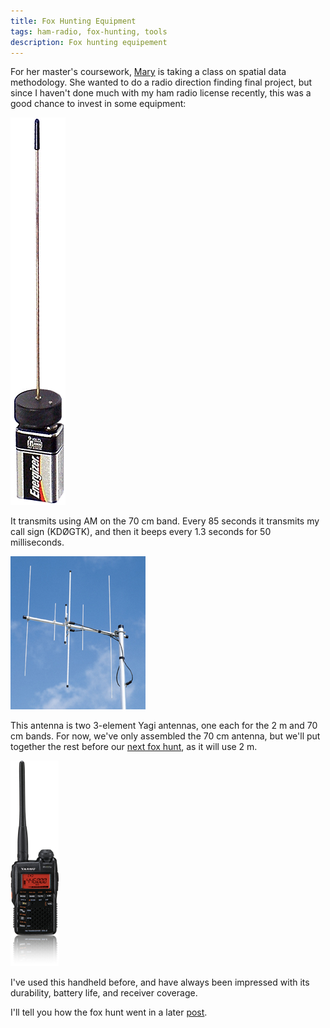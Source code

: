 ```yaml
---
title: Fox Hunting Equipment
tags: ham-radio, fox-hunting, tools
description: Fox hunting equipement
---
```


For her master's coursework, [Mary](http://www.marypattison.com) is taking a class on spatial data methodology. She wanted to do a radio direction finding final project, but since I haven't done much with my ham radio license recently, this was a good chance to invest in some equipment:

![*[Adept Instruments](http://www.adeptco.com/adeptinstruments/) [T400P-6 fox hunting transmitter](http://www.adeptco.com/adeptinstruments/fox.htm).*](/images/2014-04-17-foxhunt/T400-6P1.gif)

It transmits using AM on the 70 cm band. Every 85 seconds it transmits my call sign (KDØGTK), and then it beeps every 1.3 seconds for 50 milliseconds.

![*[Cushcraft](http://www.cushcraftamateur.com/) [A270-6S Yagi antenna](http://www.cushcraftamateur.com/Product.php?productid=A270-6S).*](/images/2014-04-17-foxhunt/A270-6S.jpg)

This antenna is two 3-element Yagi antennas, one each for the 2 m and 70 cm bands. For now, we've only assembled the 70 cm antenna, but we'll put together the rest before our [next fox hunt](http://hamoperator.com/Park/), as it will use 2 m.

![*[Yaesu](http://yaesu.com/) [VX-3R handheld transceiver](http://yaesu.com/indexVS.cfm?cmd=DisplayProducts&ProdCatID=111&encProdID=5CB596EBED9A3EE26635C7E1F02500D9).* ](/images/2014-04-17-foxhunt/VX-3R.jpg)

I've used this handheld before, and have always been impressed with its durability, battery life, and receiver coverage.

I'll tell you how the fox hunt went in a later [post](/posts/2014-05-01-fox-hunting-results.html).
